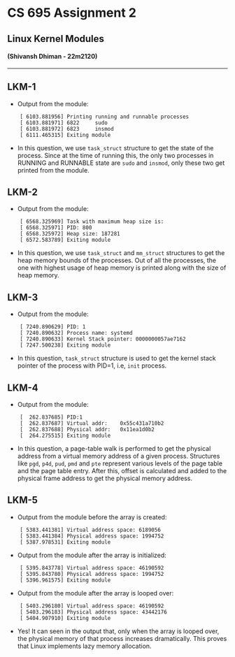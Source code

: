 # CS 695 Assignment 2 
## Linux Kernel Modules
#### (Shivansh Dhiman - 22m2120)
___


## LKM-1
- Output from the module:
```
    [ 6103.881956] Printing running and runnable processes
    [ 6103.881971] 6822     sudo
    [ 6103.881972] 6823     insmod
    [ 6111.465315] Exiting module
```
- In this question, we use `task_struct` structure to get the state of the process. Since at the time of running this, the only two processes in RUNNING and RUNNABLE state are `sudo` and `insmod`, only these two get printed from the module.


## LKM-2
- Output from the module:
```
    [ 6568.325969] Task with maximum heap size is:
    [ 6568.325971] PID: 800
    [ 6568.325972] Heap size: 187281
    [ 6572.583789] Exiting module
```
- In this question, we use `task_struct` and `mm_struct` structures to get the heap memory bounds of the processes. Out of all the processes, the one with highest usage of heap memory is printed along with the size of heap memory.


## LKM-3
- Output from the module:
```
    [ 7240.890629] PID: 1
    [ 7240.890632] Process name: systemd
    [ 7240.890633] Kernel Stack pointer: 0000000057ae7162
    [ 7247.500238] Exiting module
```
- In this question, `task_struct` structure is used to get the kernel stack pointer of the process with PID=1, i.e, `init` process.


## LKM-4
- Output from the module:
```
    [  262.837685] PID:1
    [  262.837687] Virtual addr:    0x55c431a710b2
    [  262.837688] Physical addr:   0x11ea1d0b2
    [  264.275515] Exiting module
```
- In this question, a page-table walk is performed to get the physical address from a virtual memory address of a given process. Structures like `pgd`, `p4d`, `pud`, `pmd` and `pte` represent various levels of the page table and the page table entry. After this, offset is calculated and added to the physical frame address to get the physical memory address.


## LKM-5
- Output from the module before the array is created:
```
    [ 5383.441381] Virtual address space: 6189056
    [ 5383.441384] Physical address space: 1994752
    [ 5387.978531] Exiting module
```
- Output from the module after the array is initialized:
```
    [ 5395.843778] Virtual address space: 46190592
    [ 5395.843780] Physical address space: 1994752
    [ 5396.961575] Exiting module
```
- Output from the module after the array is looped over:
```
    [ 5403.296180] Virtual address space: 46190592
    [ 5403.296183] Physical address space: 43442176
    [ 5404.907910] Exiting module
```
- Yes! It can seen in the output that, only when the array is looped over, the physical memory of that process increases dramatically. This proves that Linux implements lazy memory allocation.

